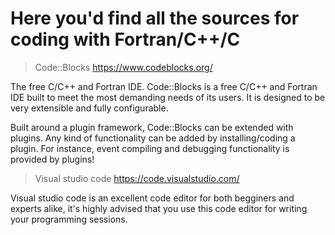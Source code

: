 # Here you'd find all the sources for coding with Fortran/C++/C 


> Code::Blocks https://www.codeblocks.org/

The free C/C++ and Fortran IDE.
Code::Blocks is a free C/C++ and Fortran IDE built to meet the most demanding needs of its users. It is designed to be very extensible and fully configurable.

Built around a plugin framework, Code::Blocks can be extended with plugins. Any kind of functionality can be added by installing/coding a plugin. For instance, event compiling and debugging functionality is provided by plugins!


> Visual studio code https://code.visualstudio.com/

Visual studio code is an excellent code editor for both begginers and experts alike, it's highly advised that you use this code editor for writing your programming sessions.
